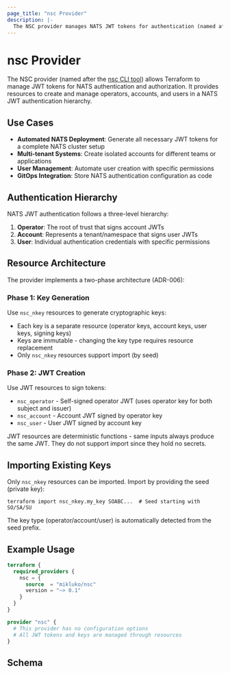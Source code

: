 ```yaml
---
page_title: "nsc Provider"
description: |-
  The NSC provider manages NATS JWT tokens for authentication (named after the nsc CLI tool)
---
```


# nsc Provider

The NSC provider (named after the [nsc CLI tool](https://docs.nats.io/using-nats/nats-tools/nsc)) allows Terraform to manage JWT tokens for NATS authentication and authorization. It provides resources to create and manage operators, accounts, and users in a NATS JWT authentication hierarchy.

## Use Cases

- **Automated NATS Deployment**: Generate all necessary JWT tokens for a complete NATS cluster setup
- **Multi-tenant Systems**: Create isolated accounts for different teams or applications
- **User Management**: Automate user creation with specific permissions
- **GitOps Integration**: Store NATS authentication configuration as code

## Authentication Hierarchy

NATS JWT authentication follows a three-level hierarchy:

1. **Operator**: The root of trust that signs account JWTs
2. **Account**: Represents a tenant/namespace that signs user JWTs
3. **User**: Individual authentication credentials with specific permissions

## Resource Architecture

The provider implements a two-phase architecture (ADR-006):

### Phase 1: Key Generation
Use `nsc_nkey` resources to generate cryptographic keys:
- Each key is a separate resource (operator keys, account keys, user keys, signing keys)
- Keys are immutable - changing the key type requires resource replacement
- Only `nsc_nkey` resources support import (by seed)

### Phase 2: JWT Creation
Use JWT resources to sign tokens:
- `nsc_operator` - Self-signed operator JWT (uses operator key for both subject and issuer)
- `nsc_account` - Account JWT signed by operator key
- `nsc_user` - User JWT signed by account key

JWT resources are deterministic functions - same inputs always produce the same JWT. They do not support import since they hold no secrets.

## Importing Existing Keys

Only `nsc_nkey` resources can be imported. Import by providing the seed (private key):

```shell
terraform import nsc_nkey.my_key SOABC...  # Seed starting with SO/SA/SU
```

The key type (operator/account/user) is automatically detected from the seed prefix.

## Example Usage

```terraform
terraform {
  required_providers {
    nsc = {
      source  = "mikluko/nsc"
      version = "~> 0.1"
    }
  }
}

provider "nsc" {
  # This provider has no configuration options
  # All JWT tokens and keys are managed through resources
}
```

<!-- schema generated by tfplugindocs -->
## Schema